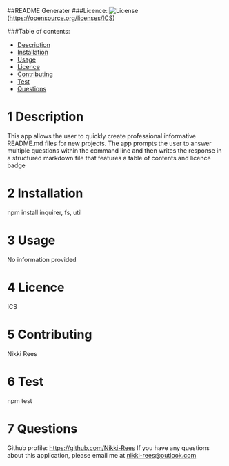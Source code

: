 ##README Generater
###Licence:  ![License](https://img.shields.io/badge/License-ICS.svg)(https://opensource.org/licenses/ICS)

###Table of contents:
* [Description](#description)
* [Installation](#installation)
* [Usage](#usage)
* [Licence](#licence)
* [Contributing](#contributing)
* [Test](#test)
* [Questions](#questions)

# 1 Description
This app allows the user to quickly create professional informative README.md files for new projects.  The app prompts the user to answer multiple questions within the command line and then writes the response in a structured markdown file that features a table of contents and licence badge

# 2 Installation
npm install inquirer, fs, util

# 3 Usage
No information provided

# 4 Licence
ICS

# 5 Contributing
Nikki Rees

# 6 Test
npm test

# 7 Questions 
Github profile: https://github.com/Nikki-Rees
If you have any questions about this application, please email me at nikki-rees@outlook.com

